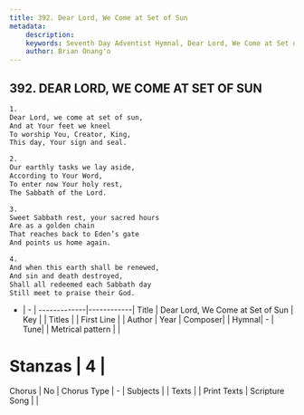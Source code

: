```yaml
---
title: 392. Dear Lord, We Come at Set of Sun
metadata:
    description: 
    keywords: Seventh Day Adventist Hymnal, Dear Lord, We Come at Set of Sun, , 
    author: Brian Onang'o
---
```



## 392. DEAR LORD, WE COME AT SET OF SUN

```txt
1.
Dear Lord, we come at set of sun,
And at Your feet we kneel
To worship You, Creator, King,
This day, Your sign and seal.

2.
Our earthly tasks we lay aside,
According to Your Word,
To enter now Your holy rest,
The Sabbath of the Lord.

3.
Sweet Sabbath rest, your sacred hours
Are as a golden chain
That reaches back to Eden’s gate
And points us home again.

4.
And when this earth shall be renewed,
And sin and death destroyed,
Shall all redeemed each Sabbath day
Still meet to praise their God.
```

- |   -  |
-------------|------------|
Title | Dear Lord, We Come at Set of Sun |
Key |  |
Titles |  |
First Line |  |
Author | 
Year | 
Composer|  |
Hymnal|  - |
Tune|  |
Metrical pattern | |
# Stanzas | 4 |
Chorus | No |
Chorus Type | - |
Subjects |  |
Texts |  |
Print Texts | 
Scripture Song |  |
  
